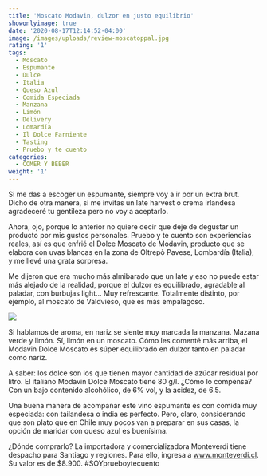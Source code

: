 ```yaml
---
title: 'Moscato Modavin, dulzor en justo equilibrio'
showonlyimage: true
date: '2020-08-17T12:14:52-04:00'
image: /images/uploads/review-moscatoppal.jpg
rating: '1'
tags:
  - Moscato
  - Espumante
  - Dulce
  - Italia
  - Queso Azul
  - Comida Especiada
  - Manzana
  - Limón
  - Delivery
  - Lomardía
  - Il Dolce Farniente
  - Tasting
  - Pruebo y te cuento
categories:
  - COMER Y BEBER
weight: '1'
---
```

Si me das a escoger un espumante, siempre voy a ir por un extra brut. Dicho de otra manera, si me invitas un late harvest o crema irlandesa agradeceré tu gentileza pero no voy a aceptarlo.

<!--more-->

Ahora, ojo, porque lo anterior no quiere decir que deje de degustar un producto por mis gustos personales. Pruebo y te cuento son experiencias reales, así es que enfrié el Dolce Moscato de Modavin, producto que se elabora con uvas blancas en la zona de Oltrepò Pavese, Lombardía (Italia), y me llevé una grata sorpresa.



Me dijeron que era mucho más almibarado que un late y eso no puede estar más alejado de la realidad, porque el dulzor es equilibrado, agradable al paladar, con burbujas light… Muy refrescante. Totalmente distinto, por ejemplo, al moscato de Valdvieso, que es más empalagoso.



![](/images/uploads/review-moscato-queso.jpg)

Si hablamos de aroma, en nariz se siente muy marcada la manzana. Mazana verde y limón. Sí, limón en un moscato. Cómo les comenté más arriba, el Modavin Dolce Moscato es súper equilibrado en dulzor tanto en paladar como nariz.



A saber: los dolce son los que tienen mayor cantidad de azúcar residual por litro. El italiano Modavin Dolce Moscato tiene 80 g/l. ¿Cómo lo compensa? Con un bajo contenido alcohólico, de 6% vol, y la acidez, de 6.5.



Una buena manera de acompañar este vino espumante es con comida muy especiada: con tailandesa o india es perfecto. Pero, claro, considerando que son plato que en Chile muy pocos van a preparar en sus casas, la opción de maridar con queso azul es buenísima.



¿Dónde comprarlo? La importadora y comercializadora Monteverdi tiene despacho para Santiago y regiones. Para ello, ingresa a www.monteverdi.cl. Su valor es de $8.900. #SOYprueboytecuento
